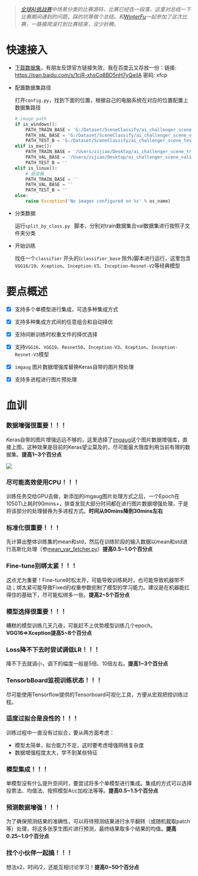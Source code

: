 > *[全球AI挑战赛](https://challenger.ai/)中场景分类的比赛源码，比赛已经告一段落，这里对总结一下比赛期间遇到的问题，踩的坑等做个总结。和[WinterFu](https://github.com/WinterFu)一起参加了这次比赛，一路摸爬滚打到比赛结束，没少折腾。*



# 快速接入

* [下载数据集](https://challenger.ai/competition/scene/subject)，有朋友反馈官方链接失效，我在百度云又存放一份：链接: https://pan.baidu.com/s/1cjR-xhsCq8BD5nH7yQeiIA 密码: xfcp


* 配置数据集路径

  打开`config.py`，找到下面的位置，根据自己的电脑系统在对应的位置配置上数据集路径

  ```python
  # image path
  if is_windows():
      PATH_TRAIN_BASE = 'G:/Dataset/SceneClassify/ai_challenger_scene_train_20170904'
      PATH_VAL_BASE = 'G:/Dataset/SceneClassify/ai_challenger_scene_validation_20170908'
      PATH_TEST_B = 'G:/Dataset/SceneClassify/ai_challenger_scene_test_b_20170922/scene_test_b_images_20170922'
  elif is_mac():
      PATH_TRAIN_BASE = '/Users/zijiao/Desktop/ai_challenger_scene_train_20170904'
      PATH_VAL_BASE = '/Users/zijiao/Desktop/ai_challenger_scene_validation_20170908'
      PATH_TEST_B = ''
  elif is_linux():
      # 皮皮酱
      PATH_TRAIN_BASE = ''
      PATH_VAL_BASE = ''
      PATH_TEST_B = ''
  else:
      raise Exception('No images configured on %s' % os_name)
  ```

* 分类数据

  运行`split_by_class.py ` 脚本，分别对train数据集合val数据集进行按照子文件夹分类

* 开始训练

  找任一个`classifier` 开头的(`classifier_base` 除外)脚本进行运行，这里包含`VGG16/19`、`Xception`、`Inception-V3`、`Inception-Resnet-V2`等经典模型




# 要点概述

- [x] 支持多个单模型进行集成，可选多种集成方式
- [x] 支持多种集成方式间的任意组合和自动择优


- [x] 支持间断训练时权重文件的择优选择


- [x] 支持`VGG16`、`VGG19`、`Resnet50`、`Inception-V3`、`Xception`、`Inception-Resnet-V3`模型


- [x] `imgaug` 图片数据增强库替换Keras自带的图片预处理


- [x] 支持多进程进行图片预处理




# 血训

### 数据增强很重要！！！

Keras自带的图片增强远远不够的，这里选择了[imgaug](https://github.com/aleju/imgaug)这个图片数据增强库，直接上图，这种效果是目前的Keras望尘莫及的，尽可能最大限度利用当前有限的数据集。<b>提高1~3个百分点</b>

![](images/imgaug.png)

### 尽可能高效使用CPU！！！

训练任务交给GPU去做，新添加的imgaug图片处理方式之后，一个Epoch在1050Ti上耗时90mins+，排查发现大部分时间都在进行图片数据增强处理，于是将该部分的处理替换为多进程方式。<b>时间从90mins降到30mins左右</b>

### 标准化很重要！！！

先计算出整体训练集的mean和std，然后在训练阶段的输入数据以mean和std进行高斯化处理（参[mean_var_fetcher.py](mean_var_fetcher.py)）<b>提高0.5~1.0个百分点</b>

### Fine-tune别绑太紧！！！

这点尤为重要！Fine-tune时松太开，可能导致训练耗时，也可能导致机器带不动；绑太紧可能导致Fixed的权重参数扼制了模型的学习能力。建议是在机器能扛得住的基础下，尽可能松绑多一些。<b>提高2~5个百分点</b>

### 模型选择很重要！！！

糟糕的模型训练几天几夜，可能赶不上优势模型训练几个epoch。<b>VGG16=>Xception提高5~8个百分点</b>

### Loss降不下去时尝试调低LR！！！

降不下去就调小，调下的幅度一般是5倍、10倍左右。<b>提高1~3个百分点</b>

### TensorbBoard监视训练状态！！！

尽可能使用Tensorflow提供的Tensorboard可视化工具，方便从宏观把控训练过程。

### 适度过拟合是良性的！！！

训练过程中一直没有过拟合，要从两方面考虑：

* 模型太简单，拟合能力不足，这时要考虑增强网络复杂度 
* 数据增强程度太大，学不到某些特征

### 模型集成！！！

单模型没有什么提升空间时，要尝试将多个单模型进行集成。集成的方式可以选择投票法、均值法、按照模型Acc加权法等等。<b>提高0.5~1.5个百分点</b>

### 预测数据增强！！！

为了确保预测结果的准确性，可以将待预测结果进行水平翻转（或随机裁取patch等）处理，将这多张孪生图片进行预测，最终结果取多个结果的均值。<b>提高0.25~1.0个百分点</b>

### 找个小伙伴一起搞！！！

想法x2，时间/2，还能互相讨论学习！<b>提高0~50个百分点</b>
